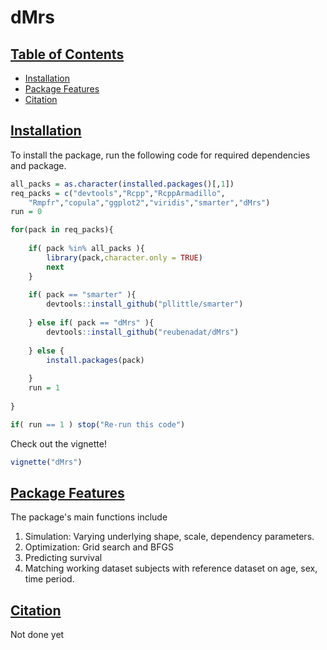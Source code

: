# dMrs

## <a href="#TOC" name="TOC">Table of Contents</a>

* [Installation](#INSTALL)
* [Package Features](#FEAT)
* [Citation](#CITE)

## <a href="#INSTALL" name="INSTALL">Installation</a>

To install the package, run the following code for required dependencies and package.

```R
all_packs = as.character(installed.packages()[,1])
req_packs = c("devtools","Rcpp","RcppArmadillo",
	"Rmpfr","copula","ggplot2","viridis","smarter","dMrs")
run = 0

for(pack in req_packs){
	
	if( pack %in% all_packs ){
		library(pack,character.only = TRUE)
		next
	}
	
	if( pack == "smarter" ){
		devtools::install_github("pllittle/smarter")
		
	} else if( pack == "dMrs" ){
		devtools::install_github("reubenadat/dMrs")
		
	} else {
		install.packages(pack)
		
	}
	run = 1
	
}

if( run == 1 ) stop("Re-run this code")

```

Check out the vignette!

```R
vignette("dMrs")
```

## <a href="#FEAT" name="FEAT">Package Features</a>

The package's main functions include

1. Simulation: Varying underlying shape, scale, dependency parameters.
2. Optimization: Grid search and BFGS
3. Predicting survival
4. Matching working dataset subjects with reference dataset on age, sex, time period.

## <a href="#CITE" name="CITE">Citation</a>

Not done yet
